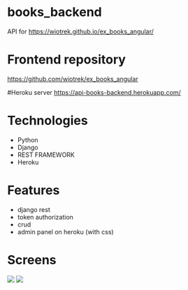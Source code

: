 # books_backend
API for https://wiotrek.github.io/ex_books_angular/

# Frontend repository
https://github.com/wiotrek/ex_books_angular

#Heroku server
https://api-books-backend.herokuapp.com/

# Technologies
- Python
- Django
- REST FRAMEWORK
- Heroku

# Features
- django rest
- token authorization
- crud
- admin panel on heroku (with css)

# Screens
<img src="https://user-images.githubusercontent.com/57100427/98405888-4e2c9200-206d-11eb-9e31-ab42fbad2df9.PNG">
<img src="https://user-images.githubusercontent.com/57100427/98405891-4ec52880-206d-11eb-8199-08f0d070b66e.PNG">
